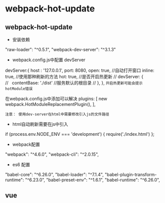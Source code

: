 ﻿# webpack-hot-update

webpack-hot-update
----

* 安装依赖

"raw-loader": "^0.5.1",
"webpack-dev-server": "^3.1.3"

* webpack.config.js中配置 devServer

devServer:{
  host : '127.0.0.1',
  port: 8080,
  open: true, //自动打开窗口
  inline: true, //使用那种刷新的方法
  hot: true,  //是否开启热更新
  // devServer: {  
  //   contentBase: './dist'  //服务默认的根目录
  // },
},
`开启热更新可能会提示 hotModule错误`

在webpack.config.js中添加可以解决
plugins: [
  new webpack.HotModuleReplacementPlugin(),
],

`注意： 使用dev-server在html中需要修改引入js的文件路径`

* html自动刷新需要在js中引入

if (process.env.NODE_ENV === 'development') {
  require('./index.html')
};

* webpack配置

"webpack": "^4.6.0",
"webpack-cli": "^2.0.15",


* es6 配置

"babel-core": "^6.26.0",
"babel-loader": "^7.1.4",
"babel-plugin-transform-runtime": "^6.23.0",
"babel-preset-env": "^1.6.1",
"babel-runtime": "^6.26.0",


vue
------

